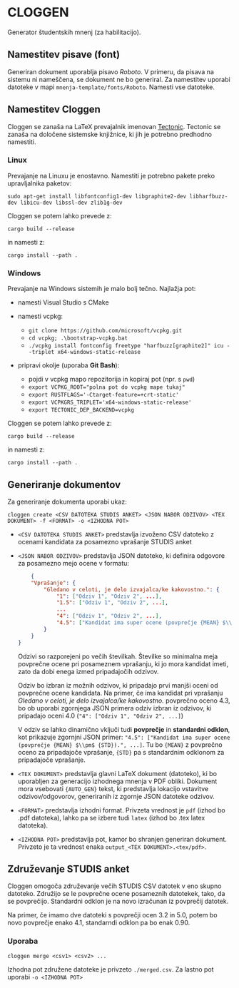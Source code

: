 # CLOGGEN
Generator študentskih mnenj (za habilitacijo).

## Namestitev pisave (font)
Generiran dokument uporablja pisavo *Roboto*. V primeru, da pisava na sistemu ni nameščena, se dokument ne bo generiral.
Za namestitev uporabi datoteke v mapi ``mnenja-template/fonts/Roboto``. Namesti vse datoteke.

## Namestitev Cloggen

Cloggen se zanaša na LaTeX prevajalnik imenovan [Tectonic](https://tectonic-typesetting.github.io/book/latest/index.html).
Tectonic se zanaša na določene sistemske knjižnice, ki jih je potrebno predhodno namestiti.

### Linux
Prevajanje na Linuxu je enostavno. Namestiti je potrebno pakete preko upravljalnika paketov:

    sudo apt-get install libfontconfig1-dev libgraphite2-dev libharfbuzz-dev libicu-dev libssl-dev zlib1g-dev

Cloggen se potem lahko prevede z:

    cargo build --release

in namesti z:

    cargo install --path .

### Windows
Prevajanje na Windows sistemih je malo bolj tečno.
Najlažja pot:

- namesti Visual Studio s CMake
- namesti vcpkg:

    - ``git clone https://github.com/microsoft/vcpkg.git``
    - ``cd vcpkg; .\bootstrap-vcpkg.bat``
    - ``./vcpkg install fontconfig freetype "harfbuzz[graphite2]" icu --triplet x64-windows-static-release``

- pripravi okolje (uporaba **Git Bash**):

    - pojdi v vcpkg mapo repozitorija in kopiraj pot (npr. s ``pwd``)
    - ``export VCPKG_ROOT="polna pot do vcpkg mape tukaj"``
    - ``export RUSTFLAGS='-Ctarget-feature=+crt-static'``
    - ``export VCPKGRS_TRIPLET='x64-windows-static-release'``
    - ``export TECTONIC_DEP_BACKEND=vcpkg``


Cloggen se potem lahko prevede z:

    cargo build --release

in namesti z:

    cargo install --path .

## Generiranje dokumentov

Za generiranje dokumenta uporabi ukaz:

    cloggen create <CSV DATOTEKA STUDIS ANKET> <JSON NABOR ODZIVOV> <TEX DOKUMENT> -f <FORMAT> -o <IZHODNA POT>

- ``<CSV DATOTEKA STUDIS ANKET>`` predstavlja izvoženo CSV datoteko z ocenami kandidata za posamezno vprašanje STUDIS anket
- ``<JSON NABOR ODZIVOV>`` predstavlja JSON datoteko, ki definira odgovore za posamezno mejo ocene v formatu:
    ```json
        {
        "Vprašanje": {
            "Gledano v celoti, je delo izvajalca/ke kakovostno.": {
                "1": ["Odziv 1", "Odziv 2", ...],
                "1.5": ["Odziv 1", "Odziv 2", ...],
                ...
                "4": ["Odziv 1", "Odziv 2", ...],
                "4.5": ["Kandidat ima super ocene (povprečje {MEAN} $\\pm$ {STD}).", "Odziv 2", ...],
            }
        }
    }
    ```

    Odzivi so razporejeni po večih številkah. Številke so minimalna meja povprečne ocene pri posameznem vprašanju, ki
    jo mora kandidat imeti, zato da dobi enega izmed pripadajočih odzivov.
    
    Odziv bo izbran iz možnih odzivov, ki pripadajo prvi manjši oceni od povprečne ocene kandidata. Na primer, če ima
    kandidat pri vprašanju *Gledano v celoti, je delo izvajalca/ke kakovostno.* povprečno oceno 4.3, bo ob uporabi
    zgornjega JSON primera odziv izbran iz odzivov, ki pripadajo oceni 4.0 (``"4": ["Odziv 1", "Odziv 2", ...]``)

    V odziv se lahko dinamično vključi tudi **povprečje** in **standardni odklon**, kot prikazuje zgornjni JSON primer:
    ``"4.5": ["Kandidat ima super ocene (povprečje {MEAN} $\\pm$ {STD}).", ...]``. Tu bo ``{MEAN}`` z povprečno oceno za 
    pripadajoče vprašanje, ``{STD}`` pa s standardnim odklonom za pripadajoče vprašanje.

- ``<TEX DOKUMENT>`` predstavlja glavni LaTeX dokument (datoteko),
    ki bo uporabljen za generacijo izhodnega mnenja v PDF obliki.
    Dokument mora vsebovati ``{AUTO_GEN}`` tekst, ki predstavlja lokacijo
    vstavitve odzivov/odgovorov, generiranih iz zgornje JSON datoteke odzivov.

- ``<FORMAT>`` predstavlja izhodni format. Privzeta vrednost je ``pdf`` (izhod bo .pdf datoteka),
    lahko pa se izbere tudi ``latex`` (izhod bo .tex latex datoteka).
- ``<IZHODNA POT>`` predstavlja pot, kamor bo shranjen generiran dokument.
    Privzeto je ta vrednost enaka ``output_<TEX DOKUMENT>.<tex/pdf>``.

## Združevanje STUDIS anket
Cloggen omogoča združevanje večih STUDIS CSV datotek v eno skupno datoteko.
Združijo se le povprečne ocene posameznih datotekek, tako, da se povprečijo.
Standardni odklon je na novo izračunan iz povprečij datotek.

Na primer, če imamo dve datoteki s povprečji ocen 3.2 in 5.0, potem bo novo povprečje enako 4.1, standarndi odklon pa
bo enak 0.90.

### Uporaba

    cloggen merge <csv1> <csv2> ...

Izhodna pot združene datoteke je privzeto ``./merged.csv``. Za lastno pot uporabi ``-o <IZHODNA POT>``



